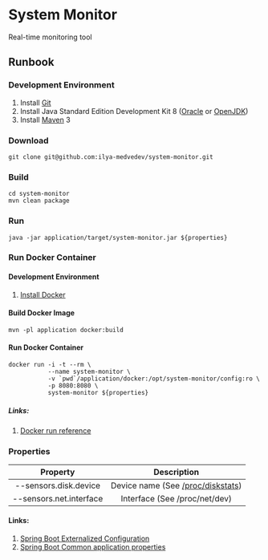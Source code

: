 # System Monitor
Real-time monitoring tool

## Runbook

### Development Environment
1. Install [Git](https://git-scm.com/book/en/v2/Getting-Started-Installing-Git)
2. Install Java Standard Edition Development Kit  8 ([Oracle](http://www.oracle.com/technetwork/java/javase/downloads/index.html) or [OpenJDK](http://openjdk.java.net/install/))
3. Install [Maven](https://maven.apache.org/download.cgi) 3

### Download
    git clone git@github.com:ilya-medvedev/system-monitor.git

### Build
    cd system-monitor
    mvn clean package

### Run
    java -jar application/target/system-monitor.jar ${properties}

### Run Docker Container

#### Development Environment
1. [Install Docker](https://docs.docker.com/engine/installation/)

#### Build Docker Image
    mvn -pl application docker:build

#### Run Docker Container
    docker run -i -t --rm \
               --name system-monitor \
               -v `pwd`/application/docker:/opt/system-monitor/config:ro \
               -p 8080:8080 \
               system-monitor ${properties}

##### Links:
1. [Docker run reference](https://docs.docker.com/engine/reference/run/)

### Properties
|        Property         |                                                Description                                                 |
|:-----------------------:|:----------------------------------------------------------------------------------------------------------:|
|  --sensors.disk.device  | Device name (See [/proc/diskstats](https://www.kernel.org/doc/Documentation/ABI/testing/procfs-diskstats)) |
| --sensors.net.interface |                                       Interface (See /proc/net/dev)                                        |

#### Links:
1. [Spring Boot Externalized Configuration](http://docs.spring.io/spring-boot/docs/current/reference/html/boot-features-external-config.html)
2. [Spring Boot Common application properties](http://docs.spring.io/spring-boot/docs/current/reference/html/common-application-properties.html)
